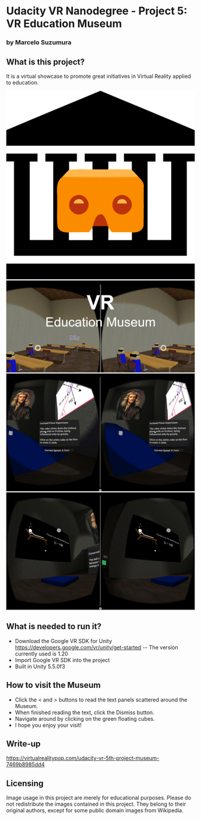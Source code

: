 # Udacity VR Nanodegree - Project 5: VR Education Museum
### by Marcelo Suzumura

## What is this project?
It is a virtual showcase to promote great initiatives in Virtual Reality applied to education.

![Screenshot](/Screenshots/museum-logo-512-512.png)
![Screenshot](/Screenshots/museum-feature-graphic.png)
![Screenshot](/Screenshots/museum-screenshot-1.png)
![Screenshot](/Screenshots/museum-screenshot-2.png)

## What is needed to run it?
- Download the Google VR SDK for Unity https://developers.google.com/vr/unity/get-started
-- The version currently used is 1.20
- Import Google VR SDK into the project
- Built in Unity 5.5.0f3

## How to visit the Museum
- Click the < and > buttons to read the text panels scattered around the Museum.
- When finished reading the text, click the Dismiss button.
- Navigate around by clicking on the green floating cubes.
- I hope you enjoy your visit!

## Write-up
https://virtualrealitypop.com/udacity-vr-5th-project-museum-7469b8985dd4

## Licensing
Image usage in this project are merely for educational purposes.
Please do not redistribute the images contained in this project. They belong to their original authors, except for some public domain images from Wikipedia.
